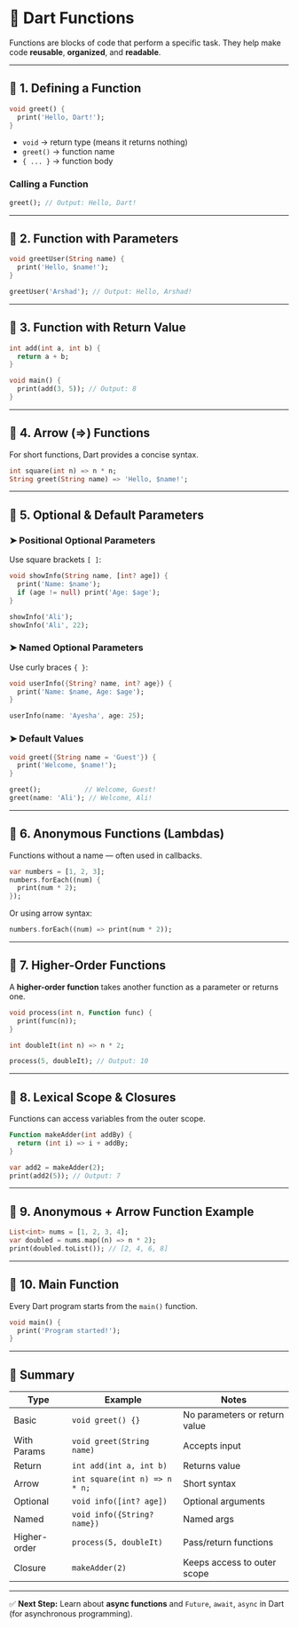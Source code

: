 # 🧩 Dart Functions

Functions are blocks of code that perform a specific task. They help make code **reusable**, **organized**, and **readable**.

---

## 🔹 1. Defining a Function

```dart
void greet() {
  print('Hello, Dart!');
}
```

- `void` → return type (means it returns nothing)
- `greet()` → function name
- `{ ... }` → function body

### Calling a Function
```dart
greet(); // Output: Hello, Dart!
```

---

## 🔹 2. Function with Parameters

```dart
void greetUser(String name) {
  print('Hello, $name!');
}

greetUser('Arshad'); // Output: Hello, Arshad!
```

---

## 🔹 3. Function with Return Value

```dart
int add(int a, int b) {
  return a + b;
}

void main() {
  print(add(3, 5)); // Output: 8
}
```

---

## 🔹 4. Arrow (=>) Functions

For short functions, Dart provides a concise syntax.

```dart
int square(int n) => n * n;
String greet(String name) => 'Hello, $name!';
```

---

## 🔹 5. Optional & Default Parameters

### ➤ Positional Optional Parameters
Use square brackets `[ ]`:

```dart
void showInfo(String name, [int? age]) {
  print('Name: $name');
  if (age != null) print('Age: $age');
}

showInfo('Ali');
showInfo('Ali', 22);
```

### ➤ Named Optional Parameters
Use curly braces `{ }`:

```dart
void userInfo({String? name, int? age}) {
  print('Name: $name, Age: $age');
}

userInfo(name: 'Ayesha', age: 25);
```

### ➤ Default Values
```dart
void greet({String name = 'Guest'}) {
  print('Welcome, $name!');
}

greet();           // Welcome, Guest!
greet(name: 'Ali'); // Welcome, Ali!
```

---

## 🔹 6. Anonymous Functions (Lambdas)

Functions without a name — often used in callbacks.

```dart
var numbers = [1, 2, 3];
numbers.forEach((num) {
  print(num * 2);
});
```

Or using arrow syntax:
```dart
numbers.forEach((num) => print(num * 2));
```

---

## 🔹 7. Higher-Order Functions

A **higher-order function** takes another function as a parameter or returns one.

```dart
void process(int n, Function func) {
  print(func(n));
}

int doubleIt(int n) => n * 2;

process(5, doubleIt); // Output: 10
```

---

## 🔹 8. Lexical Scope & Closures

Functions can access variables from the outer scope.

```dart
Function makeAdder(int addBy) {
  return (int i) => i + addBy;
}

var add2 = makeAdder(2);
print(add2(5)); // Output: 7
```

---

## 🔹 9. Anonymous + Arrow Function Example

```dart
List<int> nums = [1, 2, 3, 4];
var doubled = nums.map((n) => n * 2);
print(doubled.toList()); // [2, 4, 6, 8]
```

---

## 🔹 10. Main Function

Every Dart program starts from the `main()` function.

```dart
void main() {
  print('Program started!');
}
```

---

## 🧠 Summary

| Type | Example | Notes |
|------|----------|-------|
| Basic | `void greet() {}` | No parameters or return value |
| With Params | `void greet(String name)` | Accepts input |
| Return | `int add(int a, int b)` | Returns value |
| Arrow | `int square(int n) => n * n;` | Short syntax |
| Optional | `void info([int? age])` | Optional arguments |
| Named | `void info({String? name})` | Named args |
| Higher-order | `process(5, doubleIt)` | Pass/return functions |
| Closure | `makeAdder(2)` | Keeps access to outer scope |

---

✅ **Next Step:** Learn about **async functions** and `Future`, `await`, `async` in Dart (for asynchronous programming).

